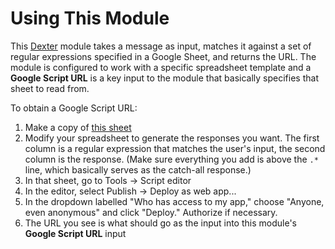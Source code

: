 # Using This Module
This [Dexter](https://rundexter.com/) module takes a message as input, matches it against a set of regular expressions specified in a Google Sheet, and returns the URL. The module is configured to work with a specific spreadsheet template and a **Google Script URL** is a key input to the module that basically specifies that sheet to read from.

To obtain a Google Script URL:

1. Make a copy of [this sheet](https://docs.google.com/spreadsheets/d/1imo2Fn0aco5_WGfG2xEyge4Fi0mL7c1oaWHnoGSmC84/edit#gid=0)
1. Modify your spreadsheet to generate the responses you want. The first column is a regular expression that matches the user's input, the second column is the response. (Make sure everything you add is above the `.*` line, which basically serves as the catch-all response.)
1. In that sheet, go to Tools -> Script editor
1. In the editor, select Publish -> Deploy as web app...
1. In the dropdown labelled "Who has access to my app," choose "Anyone, even anonymous" and click "Deploy." Authorize if necessary.
1. The URL you see is what should go as the input into this module's **Google Script URL** input